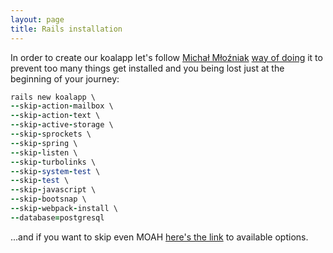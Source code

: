 ```yaml
---
layout: page
title: Rails installation
---
```


In order to create our koalapp let's follow [Michał Młoźniak](https://github.com/ronin) [way of doing]( https://twitter.com/roninek/status/1219196994964639744) it to prevent too many things get installed and you being lost just at the beginning of your journey:

``` ruby
rails new koalapp \
--skip-action-mailbox \
--skip-action-text \
--skip-active-storage \
--skip-sprockets \
--skip-spring \
--skip-listen \
--skip-turbolinks \
--skip-system-test \
--skip-test \
--skip-javascript \
--skip-bootsnap \
--skip-webpack-install \
--database=postgresql
```

...and if you want to skip even MOAH [here's the link](https://gist.github.com/eliotsykes/ace0222174804372b51a) to available options.
